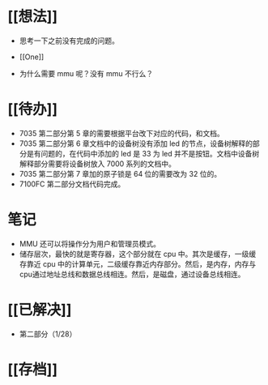 # [[想法]]
- 思考一下之前没有完成的问题。
- [[One]]

- 为什么需要 mmu 呢？没有 mmu 不行么？
# [[待办]]
- 7035 第二部分第 5 章的需要根据平台改下对应的代码，和文档。
- 7035 第二部分第 6 章文档中的设备树没有添加 led 的节点，设备树解释的部分是有问题的，在代码中添加的 led 是 33 为 led 并不是按钮。文档中设备树解释部分需要将设备树放入 7000 系列的文档中。
- 7035 第二部分第 7 章加的原子锁是 64 位的需要改为 32 位的。
- 7100FC 第二部分文档代码完成。

# 笔记
- MMU 还可以将操作分为用户和管理员模式。
- 储存层次，最快的就是寄存器，这个部分就在 cpu 中。其次是缓存，一级缓存靠近 cpu 中的计算单元，二级缓存靠近内存部分。然后，是内存，内存与cpu通过地址总线和数据总线相连。然后，是磁盘，通过设备总线相连。

# [[已解决]]
- 第二部分（1/28）

# [[存档]]